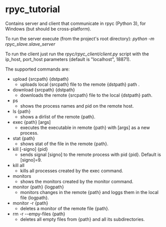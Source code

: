 # rpyc_tutorial

Contains server and client that communicate in rpyc (Python 3), for Windows (but should be cross-platform).

To run the server execute (from the project's root directory): <i>python -m rpyc_slave.slave_server</i>

To run the client just run the <i>rpyc/rpyc_client/client.py</i> script with the ip_host, port_host parameters (default is "localhost", 18871).

The supported commands are:

  - upload {srcpath} {dstpath}
    - uploads local {srcpath} file to the remote {dstpath} path   . 	
  - download {srcpath} {dstpath}
      - downloads the remote {srcpath} file to the local {dstpath} path.
  - ps
      - shows the process names and pid on the remote host.
  - ls {path}
      - shows a dirlist of the remote {path}.
  - exec {path} [args]
      - executes the executable in remote {path} with [args] as a new process.
  - stat {path}
      - shows stat of the file in the remote {path}.
  - kill [-signo] {pid}
      - sends signal [signo] to the remote process with pid {pid}. Default is [signo]=9.
  - kill all
      - kills all processes created by the exec command.
  - monitors
      - shows the monitors created by the monitor command.
  - monitor {path} {logpath}
      - monitors changes in the remote {path} and loggs them in the local file {logpath}.
  - monitor -r {path}
      - deletes a monitor of the remote file {path}.
  - rm -r --empy-files {path}
      - deletes all empty files from {path} and all its subdirectories.